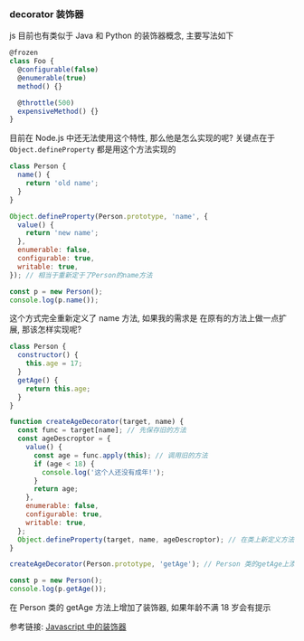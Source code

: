 ### decorator 装饰器

js 目前也有类似于 Java 和 Python 的装饰器概念, 主要写法如下

```js
@frozen
class Foo {
  @configurable(false)
  @enumerable(true)
  method() {}

  @throttle(500)
  expensiveMethod() {}
}
```

目前在 Node.js 中还无法使用这个特性, 那么他是怎么实现的呢? 关键点在于 `Object.defineProperty` 都是用这个方法实现的

```js
class Person {
  name() {
    return 'old name';
  }
}

Object.defineProperty(Person.prototype, 'name', {
  value() {
    return 'new name';
  },
  enumerable: false,
  configurable: true,
  writable: true,
}); // 相当于重新定于了Person的name方法

const p = new Person();
console.log(p.name());
```

这个方式完全重新定义了 name 方法, 如果我的需求是 在原有的方法上做一点扩展, 那该怎样实现呢?

```js
class Person {
  constructor() {
    this.age = 17;
  }
  getAge() {
    return this.age;
  }
}

function createAgeDecorator(target, name) {
  const func = target[name]; // 先保存旧的方法
  const ageDescroptor = {
    value() {
      const age = func.apply(this); // 调用旧的方法
      if (age < 18) {
        console.log('这个人还没有成年!');
      }
      return age;
    },
    enumerable: false,
    configurable: true,
    writable: true,
  };
  Object.defineProperty(target, name, ageDescroptor); // 在类上新定义方法
}

createAgeDecorator(Person.prototype, 'getAge'); // Person 类的getAge上添加装饰器

const p = new Person();
console.log(p.getAge());
```

在 Person 类的 getAge 方法上增加了装饰器, 如果年龄不满 18 岁会有提示

参考链接:
[Javascript 中的装饰器](https://aotu.io/notes/2016/10/24/decorator/index.html)
